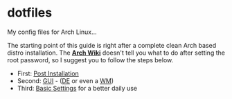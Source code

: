 # dotfiles
My config files for Arch Linux...

The starting point of this guide is right after a complete clean Arch based
distro installation. The
**[Arch Wiki](https://wiki.archlinux.org/index.php/Installation_guide)**
doesn't tell you what to do after setting the root password, so I suggest you to follow the steps below.

- First: [Post Installation](https://github.com/pzeadrian/dotfiles/tree/main/1_PostInstall)
- Second: [GUI](https://github.com/pzeadrian/dotfiles/tree/main/2_DesktopGUI) - ([DE](https://wiki.archlinux.org/title/desktop_environment) or even a [WM](https://wiki.archlinux.org/title/window_manager))
- Third: [Basic Settings](https://github.com/pzeadrian/dotfilesArch/tree/main/3_Basics) for a better daily use
